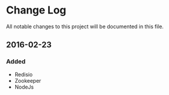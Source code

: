 # Change Log
All notable changes to this project will be documented in this file.

## 2016-02-23
### Added
- Redisio
- Zookeeper
- NodeJs
